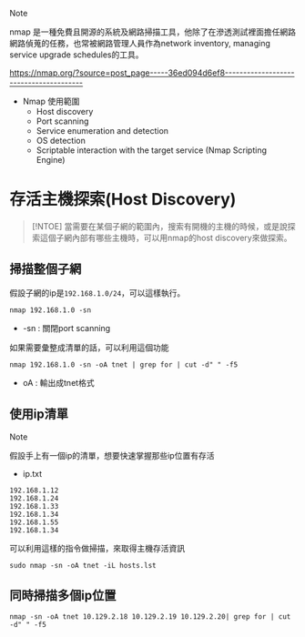 >[!NOTE]
nmap 是一種免費且開源的系統及網路掃描工具，他除了在滲透測試裡面擔任網路網路偵蒐的任務，也常被網路管理人員作為network inventory, managing service upgrade schedules的工具。

https://nmap.org/?source=post_page-----36ed094d6ef8---------------------------------------

- Nmap 使用範圍
	- Host discovery
	- Port scanning
	- Service enumeration and detection
	- OS detection
	- Scriptable interaction with the target service (Nmap Scripting Engine)

# 存活主機探索(Host Discovery)
>[!NTOE]
>當需要在某個子網的範圍內，搜索有開機的主機的時候，或是說探索這個子網內部有哪些主機時，可以用nmap的host discovery來做探索。

## 掃描整個子網
假設子網的ip是`192.168.1.0/24`，可以這樣執行。
```
nmap 192.168.1.0 -sn
```
- -sn : 關閉port scanning

如果需要彙整成清單的話，可以利用這個功能
```
nmap 192.168.1.0 -sn -oA tnet | grep for | cut -d" " -f5
```
- oA : 輸出成tnet格式
## 使用ip清單
>[!NOTE]
>假設手上有一個ip的清單，想要快速掌握那些ip位置有存活

- ip.txt
```
192.168.1.12
192.168.1.24
192.168.1.33
192.168.1.34
192.168.1.55
192.168.1.34
```

可以利用這樣的指令做掃描，來取得主機存活資訊
```
sudo nmap -sn -oA tnet -iL hosts.lst
```
## 同時掃描多個ip位置
```
nmap -sn -oA tnet 10.129.2.18 10.129.2.19 10.129.2.20| grep for | cut -d" " -f5
```